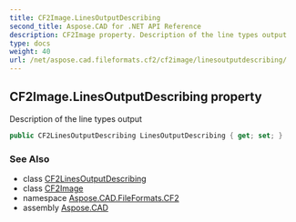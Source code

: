 ```yaml
---
title: CF2Image.LinesOutputDescribing
second_title: Aspose.CAD for .NET API Reference
description: CF2Image property. Description of the line types output
type: docs
weight: 40
url: /net/aspose.cad.fileformats.cf2/cf2image/linesoutputdescribing/
---
```

## CF2Image.LinesOutputDescribing property

Description of the line types output

```csharp
public CF2LinesOutputDescribing LinesOutputDescribing { get; set; }
```

### See Also

* class [CF2LinesOutputDescribing](../../cf2linesoutputdescribing/)
* class [CF2Image](../)
* namespace [Aspose.CAD.FileFormats.CF2](../../cf2image/)
* assembly [Aspose.CAD](../../../)


